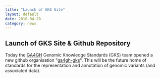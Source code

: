 ```yaml
---
title: "Launch of GKS Site"
layout: default
date: 2018-04-20
category: news
---
```


## Launch of GKS Site & Github Repository

Today the [GA4GH](http://ga4gh.org) Genomic Knowledge Standards (GKS) team opened a new github organisation "[ga4gh-gks](http://github.com/ga4gh-gks/)". This will be the future home of standards for the representation and annotation of genomic variants (and associated data).
